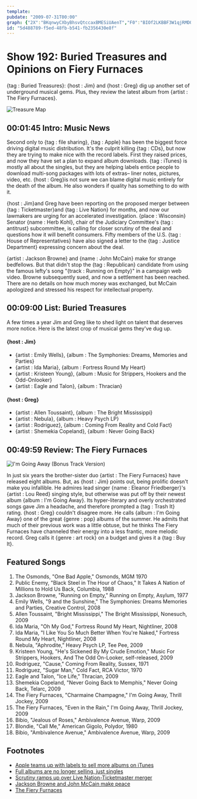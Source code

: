 ```yaml
---
template: 
pubdate: "2009-07-31T00:00"
graph: {"2X":"BKqnwyCXbyBhsvQtccaxBMESiUAenT","F0":"BIOf2LKBBF3W1qjRMDQNBKd1FTKBC0VkSfgZ0OLXPYTEFhB7UvBCHwrBDcJRBIs2mhDatQ82BX3bdPXF","2BB":"BHHZjSyoEHBHHZjmBJQhBQsAMX6cfdK1Zg4mBJQhDytaFSyoEH9MGtlSyoEH97qipSyoEHBQsAMSyoEH97qipBHm1G"}
id: "5d488789-f5ed-48fb-b541-fb2356430e8f"
---
```






# Show 192: Buried Treasures and Opinions on Fiery Furnaces

{tag : Buried Treasures}: {host : Jim} and {host : Greg} dig up another set of underground musical gems. Plus, they review the latest album from {artist : The Fiery Furnaces}.

![Treasure Map](https://static.soundopinions.org/images/buriedtreasures/treasures.jpg)



## 00:01:45 Intro: Music News

Second only to {tag : file sharing}, {tag : Apple} has been the biggest force driving digital music distribution. It's the culprit killing {tag : CDs}, but now they are trying to make nice with the record labels. First they raised prices, and now they have set a plan to expand album downloads. {tag : iTunes} is mostly all about the singles, but they are helping labels entice people to download multi-song packages with lots of extras– liner notes, pictures, video, etc. {host : Greg}is not sure we can blame digital music entirely for the death of the album. He also wonders if quality has something to do with it.

{host : Jim}and Greg have been reporting on the proposed merger between {tag : Ticketmaster}and {tag : Live Nation} for months, and now our lawmakers are urging for an accelerated investigation. {place : Wisconsin} Senator {name : Herb Kohl}, chair of the Judiciary Committee's {tag : antitrust} subcommittee, is calling for closer scrutiny of the deal and questions how it will benefit consumers. Fifty members of the U.S. {tag : House of Representatives} have also signed a letter to the {tag : Justice Department} expressing concern about the deal.

{artist : Jackson Browne} and {name : John McCain} make for strange bedfellows. But that didn't stop the {tag : Republican} candidate from using the famous lefty's song "{track : Running on Empty}" in a campaign web video. Browne subsequently sued, and now a settlement has been reached. There are no details on how much money was exchanged, but McCain apologized and stressed his respect for intellectual property.



## 00:09:00 List: Buried Treasures

A few times a year Jim and Greg like to shed light on talent that deserves more notice. Here is the latest crop of musical gems they've dug up.

#### {host : Jim}

- {artist : Emily Wells}, {album : The Symphonies: Dreams, Memories and Parties}
- {artist : Ida Maria}, {album : Fortress Round My Heart}
- {artist : Kristeen Young}, {album : Music for Strippers, Hookers and the Odd-Onlooker}
- {artist : Eagle and Talon}, {album : Thracian}

#### {host : Greg}

- {artist : Allen Toussaint}, {album : The Bright Mississippi}
- {artist : Nebula}, {album : Heavy Psych LP}
- {artist : Rodriguez}, {album : Coming From Reality and Cold Fact}
- {artist : Shemekia Copeland}, {album : Never Going Back}



## 00:49:59 Review: The Fiery Furnaces

![I'm Going Away (Bonus Track Version)](https://static.soundopinions.org/assets/192/2BB0.jpg)

In just six years the brother-sister duo {artist : The Fiery Furnaces} have released eight albums. But, as {host : Jim} points out, being prolific doesn't make you infallible. He admires lead singer {name : Eleanor Friedberger}'s {artist : Lou Reed} singing style, but otherwise was put off by their newest album {album : I'm Going Away}. Its hyper-literary and overly orchestrated songs gave Jim a headache, and therefore prompted a {tag : Trash It} rating. {host : Greg} couldn't disagree more. He calls {album : I'm Going Away} one of the great {genre : pop} albums of the summer. He admits that much of their previous work was a little obtuse, but he thinks The Fiery Furnaces have channeled their energy into a less frantic, more melodic record. Greg calls it {genre : art rock} on a budget and gives it a {tag : Buy It}.



## Featured Songs

1. The Osmonds, "One Bad Apple," Osmonds, MGM 1970
2. Public Enemy, "Black Steel in The Hour of Chaos," It Takes A Nation of Millions to Hold Us Back, Columbia, 1988
3. Jackson Browne, "Running on Empty," Running on Empty, Asylum, 1977
4. Emily Wells, "9 and the Sunshine," The Symphonies: Dreams Memories and Parties, Creative Control, 2008
5. Allen Toussaint, "Bright Mississippi," The Bright Mississippi, Nonesuch, 2009
6. Ida Maria, "Oh My God," Fortress Round My Heart, Nightliner, 2008
7. Ida Maria, "I Like You So Much Better When You're Naked," Fortress Round My Heart, Nightliner, 2008
8. Nebula, "Aphrodite," Heavy Psych LP, Tee Pee, 2009
9. Kristeen Young, "He's Sickened By My Crude Emotion," Music For Strippers, Hookers, And The Odd On-Looker, self-released, 2009
10. Rodriguez, "Cause," Coming From Reality, Sussex, 1971
11. Rodriguez, "Sugar Man," Cold Fact, RCA Victor, 1970
12. Eagle and Talon, "Ice Life," Thracian, 2009
13. Shemekia Copeland, "Never Going Back to Memphis," Never Going Back, Telarc, 2009
14. The Fiery Furnaces, "Charmaine Champagne," I'm Going Away, Thrill Jockey, 2009
15. The Fiery Furnaces, "Even in the Rain," I'm Going Away, Thrill Jockey, 2009
16. Bibio, "Jealous of Roses," Ambivalence Avenue, Warp, 2009
17. Blondie, "Call Me," American Gigolo, Polydor, 1980
18. Bibio, "Ambivalence Avenue," Ambivalence Avenue, Warp, 2009



## Footnotes

- [Apple teams up with labels to sell more albums on iTunes](http://www.engadget.com/2009/07/27/itunes-store-to-add-enhanced-liner-notes-extra-media-to-album-p/)
- [Full albums are no longer selling, just singles](http://www.theguardian.com/music/musicblog/2009/aug/04/album-format-dead)
- [Scrutiny ramps up over Live Nation-Ticketmaster merger](http://www.rollingstone.com/music/news/politicians-demand-scrutiny-of-live-nation-ticketmaster-merger-20090728)
- [Jackson Browne and John McCain make peace](http://blogs.wsj.com/law/2009/07/21/john-mccain-jackson-browne-bury-the-hatchet-over-use-of-song/)
- [The Fiery Furnaces](http://fieryfurnacesforum.com/site/)